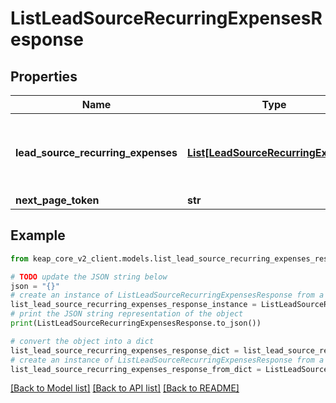 # ListLeadSourceRecurringExpensesResponse


## Properties

Name | Type | Description | Notes
------------ | ------------- | ------------- | -------------
**lead_source_recurring_expenses** | [**List[LeadSourceRecurringExpense]**](LeadSourceRecurringExpense.md) | The lead source recurring expenses in the current page | [optional] 
**next_page_token** | **str** |  | [optional] 

## Example

```python
from keap_core_v2_client.models.list_lead_source_recurring_expenses_response import ListLeadSourceRecurringExpensesResponse

# TODO update the JSON string below
json = "{}"
# create an instance of ListLeadSourceRecurringExpensesResponse from a JSON string
list_lead_source_recurring_expenses_response_instance = ListLeadSourceRecurringExpensesResponse.from_json(json)
# print the JSON string representation of the object
print(ListLeadSourceRecurringExpensesResponse.to_json())

# convert the object into a dict
list_lead_source_recurring_expenses_response_dict = list_lead_source_recurring_expenses_response_instance.to_dict()
# create an instance of ListLeadSourceRecurringExpensesResponse from a dict
list_lead_source_recurring_expenses_response_from_dict = ListLeadSourceRecurringExpensesResponse.from_dict(list_lead_source_recurring_expenses_response_dict)
```
[[Back to Model list]](../README.md#documentation-for-models) [[Back to API list]](../README.md#documentation-for-api-endpoints) [[Back to README]](../README.md)


